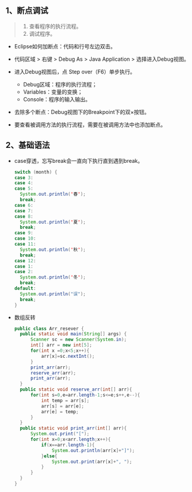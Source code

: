 ## 1、断点调试

> 1. 查看程序的执行流程。
> 2. 调试程序。

- Eclipse如何加断点：代码和行号左边双击。
- 代码区域 > 右键 > Debug As > Java Application > 选择进入Debug视图。
- 进入Debug视图后，点 Step over（F6）单步执行。

  - Debug区域：程序的执行流程；
  - Variables：变量的变换；
  - Console：程序的输入输出。
- 去除多个断点：Debug视图下的Breakpoint下的双×按钮。
- 要查看被调用方法的执行流程，需要在被调用方法中也添加断点。

## 2、基础语法

- case穿透，忘写break会一直向下执行直到遇到break。

  ```Java
  switch (month) {
  case 3:
  case 4:
  case 5:
  	System.out.println('春');
  	break;
  case 6:
  case 7:
  case 8:
  	System.out.println('夏');
  	break;
  case 9:
  case 10:
  case 11:
  	System.out.println('秋');
  	break;
  case 12:
  case 1:
  case 2:
  	System.out.println('冬');
  	break;
  default:
  	System.out.println("误");
  	break;
  }
  ```

- 数组反转

  ```java
  public class Arr_resever {
  	public static void main(String[] args) {
  		Scanner sc = new Scanner(System.in);
  		int[] arr = new int[5];
  		for(int x =0;x<5;x++){
  			arr[x]=sc.nextInt();
  		}
  		print_arr(arr);
  		reserve_arr(arr);
  		print_arr(arr);
  	}
  	public static void reserve_arr(int[] arr){
  		for(int s=0,e=arr.length-1;s<=e;s++,e--){
  			int temp = arr[s];
  			arr[s] = arr[e];
  			arr[e] = temp;
  		}
  	}
  	public static void print_arr(int[] arr){
  		System.out.print("[");
  		for(int x=0;x<arr.length;x++){
  			if(x==arr.length-1){
  				System.out.println(arr[x]+"]");
  			}else{
  				System.out.print(arr[x]+", ");
  			}
  		}
  	}
  }
  ```